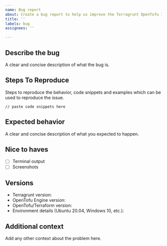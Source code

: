 ```yaml
---
name: Bug report
about: Create a bug report to help us improve the Terragrunt OpenTofu IAC Engine.
title: ''
labels: bug
assignees: ''

---
```


## Describe the bug

A clear and concise description of what the bug is.

## Steps To Reproduce

Steps to reproduce the behavior, code snippets and examples which can be used to reproduce the issue.

```hcl
// paste code snippets here
```

## Expected behavior

A clear and concise description of what you expected to happen.

## Nice to haves

- [ ] Terminal output
- [ ] Screenshots

## Versions

- Terragrunt version:
- OpenTofu Engine version:
- OpenTofu/Terraform version:
- Environment details (Ubuntu 20.04, Windows 10, etc.):

## Additional context

Add any other context about the problem here.

